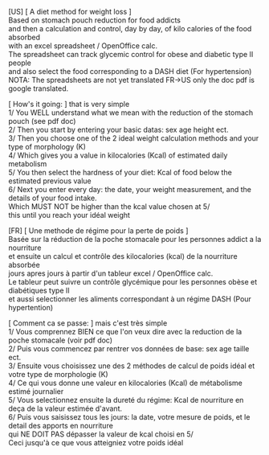 [US]  [ A diet method for weight loss ]<br />
Based on stomach pouch reduction for food addicts <br />
and then a calculation and control, day by day, of kilo calories of the food absorbed <br />
with an excel spreadsheet / OpenOffice calc. <br />
The spreadsheet can track glycemic control for obese and diabetic type II people <br />
and also select the food corresponding to a DASH diet (For hypertension) <br />
NOTA: The spreadsheets are not yet translated FR->US only the doc pdf is google translated. 

[ How's it going: ] that is very simple<br />
1/ You WELL understand what we mean with the reduction of the stomach pouch (see pdf doc)<br />
2/ Then you start by entering your basic datas: sex age height ect. <br />
3/ Then you choose one of the 2 ideal weight calculation methods and your type of morphology (K) <br />
4/ Which gives you a value in kilocalories (Kcal) of estimated daily metabolism <br />
5/ You then select the hardness of your diet: Kcal of food below the estimated previous value <br />
6/ Next you enter every day: the date, your weight measurement, and the details of your food intake. <br />
   Which MUST NOT be higher than the kcal value chosen at 5/ <br />
this until you reach your idéal weight <br /> 


[FR] [ Une methode de régime pour la perte de poids ] <br />
Basée sur la réduction de la poche stomacale pour les personnes addict a la nourriture <br />
et ensuite un calcul et contrôle des kilocalories (kcal) de la nourriture absorbée <br /> 
jours apres jours à partir d'un tableur excel / OpenOffice calc. <br />
Le tableur peut suivre un contrôle glycémique pour les personnes obèse et diabétiques type II <br />
et aussi selectionner les aliments correspondant à un régime DASH (Pour hypertention) <br />

[ Comment ca se passe: ] mais c'est très simple<br />
1/ Vous comprennez BIEN ce que l'on veux dire avec la reduction de la poche stomacale (voir pdf doc)<br />
2/ Puis vous commencez par rentrer vos données de base: sex age taille ect. <br />
3/ Ensuite vous choisissez une des 2 méthodes de calcul de poids idéal et votre type de morphologie (K) <br />
4/ Ce qui vous donne une valeur en kilocalories (Kcal) de métabolisme estimé journalier  <br />
5/ Vous selectionnez ensuite la dureté du régime: Kcal de nourriture en deça de la valeur estimée d'avant. <br />
6/ Puis vous saisissez tous les jours: la date, votre mesure de poids, et le detail des apports en nourriture  <br />
   qui NE DOIT PAS dépasser la valeur de kcal choisi en 5/ <br />
Ceci jusqu'à ce que vous atteigniez votre poids idéal <br />
  
